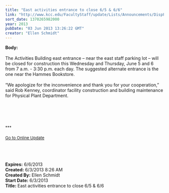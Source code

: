 ```yaml
---
title: "East activities entrance to close 6/5 & 6/6"
link: "http://www.kcc.edu/FacultyStaff/update/Lists/Announcements/DispForm.aspx?ID=1130"
sort_date: 1370265982000
year: 2013
pubDate: "03 Jun 2013 13:26:22 GMT"
creator: "Ellen Schmidt"
---
```


<div><b>Body:</b> <div class="ExternalClass706011CE267844A4AD4F77E34FD7934A"><div><br />The Activities Building east entrance – near the east staff parking lot – will be closed for construction this Wednesday and Thursday, June 5 and 6 from 7 a.m. - 3:30 p.m. each day. The suggested alternate entrance is the one near the Hammes Bookstore. </div>
<div> </div>
<div>“We apologize for the inconvenience and thank you for your cooperation,” said Rob Kenney, coordinator facility construction and building maintenance for Physical Plant Department.</div>
<div> </div>
<div> </div>
<div>
<div><br />
<div><font size="2"></font> </div>
<div>
<div>
<div><font size="2"></font> </div>
<div><font size="2">***</font></div>
<div><font size="2"></font> </div>
<div><a href="/FacultyStaff/update/Pages/dailyupdate.aspx"><font size="2">Go to Online Update</font></a></div>
<div><font size="2"></font> </div></div></div></div></div>
<div><strong></strong> </div>
<div><br /> </div></div></div>
<div><b>Expires:</b> 6/6/2013</div>
<div><b>Created:</b> 6/3/2013 8:26 AM</div>
<div><b>Created By:</b> Ellen Schmidt</div>
<div><b>Start Date:</b> 6/3/2013</div>
<div><b>Title:</b> East activities entrance to close 6/5 &amp; 6/6</div>
